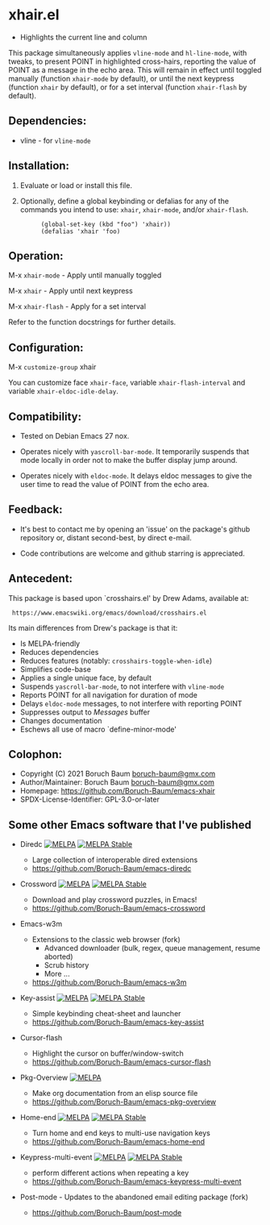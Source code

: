 # xhair.el

 * Highlights the current line and column

 This package simultaneously applies `vline-mode` and `hl-line-mode`,
 with tweaks, to present POINT in highlighted cross-hairs, reporting
 the value of POINT as a message in the echo area. This will remain in
 effect until toggled manually (function `xhair-mode` by default),
 or until the next keypress (function `xhair` by default), or for
 a set interval (function `xhair-flash` by default).

## Dependencies:

   * vline - for `vline-mode`

## Installation:

   1) Evaluate or load or install this file.

   2) Optionally, define a global keybinding or defalias for any of
      the commands you intend to use: `xhair`, `xhair-mode`,
      and/or `xhair-flash`.
```
         (global-set-key (kbd "foo") 'xhair))
         (defalias 'xhair 'foo)
```

## Operation:

   M-x `xhair-mode`  - Apply until manually toggled

   M-x `xhair`       - Apply until next keypress

   M-x `xhair-flash` - Apply for a set interval

   Refer to the function docstrings for further details.

## Configuration:

   M-x `customize-group` <RET> xhair <RET>

   You can customize face `xhair-face`, variable
   `xhair-flash-interval` and variable
   `xhair-eldoc-idle-delay`.

## Compatibility:

  * Tested on Debian Emacs 27 nox.

  * Operates nicely with `yascroll-bar-mode`. It temporarily suspends
    that mode locally in order not to make the buffer display jump
    around.

  * Operates nicely with `eldoc-mode`. It delays eldoc messages to
    give the user time to read the value of POINT from the echo area.

## Feedback:

  * It's best to contact me by opening an 'issue' on the package's
    github repository or, distant second-best, by direct e-mail.

  * Code contributions are welcome and github starring is appreciated.

## Antecedent:

   This package is based upon `crosshairs.el' by Drew Adams, available at:

     https://www.emacswiki.org/emacs/download/crosshairs.el

  Its main differences from Drew's package is that it:
  * Is MELPA-friendly
  * Reduces dependencies
  * Reduces features (notably: `crosshairs-toggle-when-idle`)
  * Simplifies code-base
  * Applies a single unique face, by default
  * Suspends `yascroll-bar-mode`, to not interfere with `vline-mode`
  * Reports POINT for all navigation for duration of mode
  * Delays `eldoc-mode` messages, to not interfere with reporting POINT
  * Suppresses output to *Messages* buffer
  * Changes documentation
  * Eschews all use of macro `define-minor-mode'

## Colophon:

* Copyright (C) 2021 Boruch Baum <boruch-baum@gmx.com>
* Author/Maintainer:  Boruch Baum <boruch-baum@gmx.com>
* Homepage: https://github.com/Boruch-Baum/emacs-xhair
* SPDX-License-Identifier: GPL-3.0-or-later

## Some other Emacs software that I've published

* Diredc [![MELPA](https://melpa.org/packages/diredc-badge.svg)](https://melpa.org/#/diredc) [![MELPA Stable](https://stable.melpa.org/packages/diredc-badge.svg)](https://stable.melpa.org/#/diredc)
  * Large collection of interoperable dired extensions
  * https://github.com/Boruch-Baum/emacs-diredc

* Crossword
  [![MELPA](https://melpa.org/packages/crossword-badge.svg)](https://melpa.org/#/crossword)
  [![MELPA Stable](https://stable.melpa.org/packages/crossword-badge.svg)](https://stable.melpa.org/#/crossword)
  * Download and play crossword puzzles, in Emacs!
  * https://github.com/Boruch-Baum/emacs-crossword

* Emacs-w3m
  * Extensions to the classic web browser (fork)
    * Advanced downloader (bulk, regex, queue management, resume aborted)
    * Scrub history
    * More ...
  * https://github.com/Boruch-Baum/emacs-w3m

* Key-assist
  [![MELPA](https://melpa.org/packages/key-assist-badge.svg)](https://melpa.org/#/key-assist)
  [![MELPA Stable](https://stable.melpa.org/packages/key-assist-badge.svg)](https://stable.melpa.org/#/key-assist)
  * Simple keybinding cheat-sheet and launcher
  * https://github.com/Boruch-Baum/emacs-key-assist

* Cursor-flash
  * Highlight the cursor on buffer/window-switch
  * https://github.com/Boruch-Baum/emacs-cursor-flash

* Pkg-Overview
  [![MELPA](https://melpa.org/packages/pkg-overview-badge.svg)](https://melpa.org/#/pkg-overview)
  * Make org documentation from an elisp source file
  * https://github.com/Boruch-Baum/emacs-pkg-overview

* Home-end
  [![MELPA](https://melpa.org/packages/home-end-badge.svg)](https://melpa.org/#/home-end)
  [![MELPA Stable](https://stable.melpa.org/packages/home-end-badge.svg)](https://stable.melpa.org/#/home-end)
  * Turn home and end keys to multi-use navigation keys
  * https://github.com/Boruch-Baum/emacs-home-end

* Keypress-multi-event
  [![MELPA](https://melpa.org/packages/keypress-multi-event-badge.svg)](https://melpa.org/#/keypress-multi-event)
  [![MELPA Stable](https://stable.melpa.org/packages/keypress-multi-event-badge.svg)](https://stable.melpa.org/#/keypress-multi-event)
  * perform different actions when repeating a key
  * https://github.com/Boruch-Baum/emacs-keypress-multi-event

* Post-mode  - Updates to the abandoned email editing package (fork)
  * https://github.com/Boruch-Baum/post-mode
